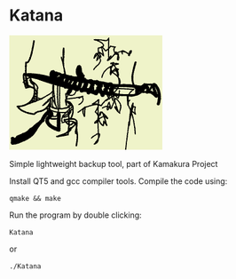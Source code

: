 # Katana

![alt text](https://github.com/msbCyricTohoku/Katana/blob/main/resources/katana.png?raw=true)

Simple lightweight backup tool, part of Kamakura Project

Install QT5 and gcc compiler tools. 
Compile the code using:
```
qmake && make
```
Run the program by double clicking:
```
Katana
```
or
```
./Katana
```

